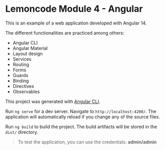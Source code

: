 # Lemoncode Module 4 - Angular
This is an example of a web application developed with Angular 14.

The different functionalities are practiced among others:

- Angular CLI
- Angular Material
- Layout design
- Services
- Routing
- Forms
- Guards
- Binding
- Directives
- Observables


This project was generated with [Angular CLI](https://github.com/angular/angular-cli).

Run `ng serve` for a dev server. Navigate to `http://localhost:4200/`. The application will automatically reload if you change any of the source files.

Run `ng build` to build the project. The build artifacts will be stored in the `dist/` directory.

> To test the application, you can use the credentials: **admin/admin**
